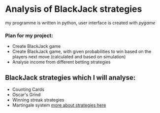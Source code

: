 # Analysis of BlackJack strategies

my programme is written in python, user interface is created with *pygame*

### Plan for my project:
* Create BlackJack game
* Create BlackJack game, with given probabilities to win based on the players next move (calculated and based on simulation)
* Analyse income from different betting strategies

## BlackJack strategies which I will analyse:
* Counting Cards
* Oscar's Grind
* Winning streak strategies
* Martingale system
[more about strategies here](https://upswingpoker.com/the-best-blackjack-betting-strategy-basic-explanation/)
